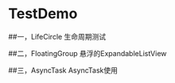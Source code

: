 # TestDemo

##一，LifeCircle
生命周期测试

##二，FloatingGroup
悬浮的ExpandableListView

##三，AsyncTask
AsyncTask使用
